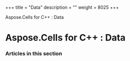 +++
title = "Data" 
description = "" 
weight = 8025 
+++

Aspose.Cells for C++ : Data  

# Aspose.Cells for C++ : Data


### Articles in this section

           

